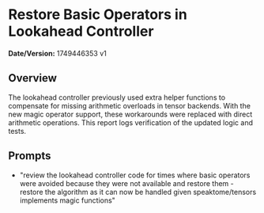 # Restore Basic Operators in Lookahead Controller

**Date/Version:** 1749446353 v1

## Overview
The lookahead controller previously used extra helper functions to compensate for missing arithmetic overloads in tensor backends. With the new magic operator support, these workarounds were replaced with direct arithmetic operations. This report logs verification of the updated logic and tests.

## Prompts
- "review the lookahead controller code for times where basic operators were avoided because they were not available and restore them - restore the algorithm as it can now be handled given speaktome/tensors implements magic functions"

